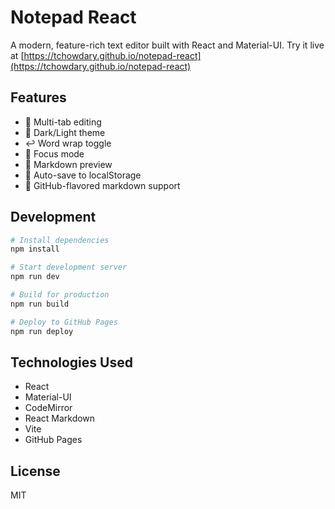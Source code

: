 # Notepad React

A modern, feature-rich text editor built with React and Material-UI. 
Try it live at [https://tchowdary.github.io/notepad-react](https://tchowdary.github.io/notepad-react)

## Features

- 📝 Multi-tab editing
- 🎨 Dark/Light theme
- ↩️ Word wrap toggle
- 👀 Focus mode
- 📄 Markdown preview
- 💾 Auto-save to localStorage
- 🎯 GitHub-flavored markdown support

## Development

```bash
# Install dependencies
npm install

# Start development server
npm run dev

# Build for production
npm run build

# Deploy to GitHub Pages
npm run deploy
```

## Technologies Used

- React
- Material-UI
- CodeMirror
- React Markdown
- Vite
- GitHub Pages

## License

MIT
